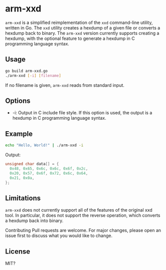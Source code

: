 # arm-xxd

`arm-xxd` is a simplified reimplementation of the `xxd` command-line utility, written in Go. The `xxd` utility creates a hexdump of a given file or converts a hexdump back to binary. The `arm-xxd` version currently supports creating a hexdump, with the optional feature to generate a hexdump in C programming language syntax.

## Usage

```bash
go build arm-xxd.go
./arm-xxd [-i] [filename]
```

If no filename is given, `arm-xxd` reads from standard input.

## Options
- -i: Output in C include file style. If this option is used, the output is a hexdump in C programming language syntax.

## Example
```bash
echo "Hello, World!" | ./arm-xxd -i
```

Output:
```C
unsigned char data[] = {
  0x48, 0x65, 0x6c, 0x6c, 0x6f, 0x2c, 
  0x20, 0x57, 0x6f, 0x72, 0x6c, 0x64, 
  0x21, 0x0a, 
};
```

## Limitations
`arm-xxd` does not currently support all of the features of the original xxd tool. In particular, it does not support the reverse operation, which converts a hexdump back into binary.

Contributing
Pull requests are welcome. For major changes, please open an issue first to discuss what you would like to change.

## License
MIT?




